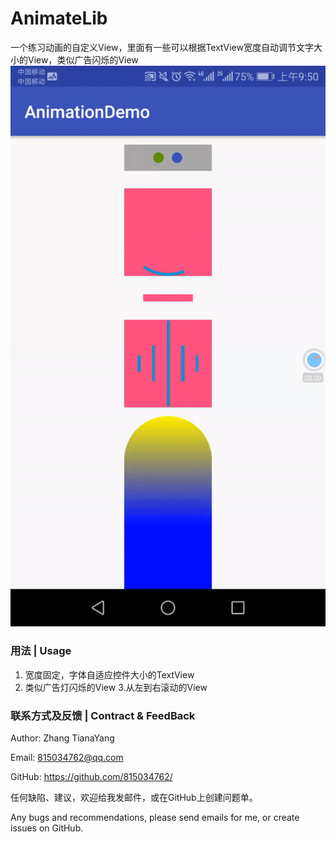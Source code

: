 # AnimateLib
一个练习动画的自定义View，里面有一些可以根据TextView宽度自动调节文字大小的View，类似广告闪烁的View
![image](https://github.com/815034762/AnimateLib/blob/master/capture/ezgif.com-video-to-gif.gif)

### 用法 | Usage
 1. 宽度固定，字体自适应控件大小的TextView
 2. 类似广告灯闪烁的View
 3.从左到右滚动的View
### 联系方式及反馈 | Contract & FeedBack

Author: Zhang TianaYang

Email: 815034762@qq.com

GitHub: https://github.com/815034762/

任何缺陷、建议，欢迎给我发邮件，或在GitHub上创建问题单。

Any bugs and recommendations, please send emails for me, or create issues on GitHub.
